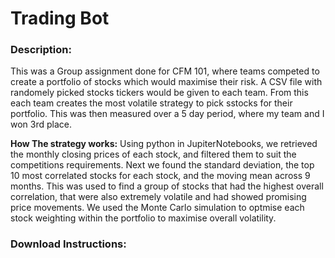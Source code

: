 # Trading Bot

### Description: 
This was a Group assignment done for CFM 101, where teams competed to create a portfolio of stocks which would maximise their risk. A CSV file with randomely picked stocks tickers 
would be given to each team. From this each team creates the most volatile strategy to pick sstocks for their portfolio.
This was then measured over a 5 day period, where my team and I won 3rd place. 

**How The strategy works:** Using python in JupiterNotebooks, we retrieved the monthly closing prices of each stock, and filtered them to suit the competitions requirements. 
Next we found the standard deviation, the top 10 most correlated stocks for each stock, and the moving mean across 9 months. This was used to find a group of stocks that had the 
highest overall correlation, that were also extremely volatile and had showed promising price movements. We used the Monte Carlo simulation to optmise each stock weighting within 
the portfolio to maximise overall volatility. 

### Download Instructions: 
